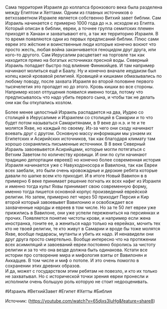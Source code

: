 Сама территория Израиля до коллапса бронзового века была разделена между Египтом и Хеттами.
Одним из главных источников о ветхозаветном Израиле является собственно Витхий завет библии. Сам Израиль начинается с примерно 1000 года до н.э. исходом из Египта. Который описан в библии, евреи, а точнее группа семитских племен приходят в Ханаан и захватывают его, а так же территорию Израиля. В то время появляются одни из первых предписаний библии. Плюс сами евреи это жёсткие и воинственные люди которые конечно воюют что просто жесть, любая война заканчивается геноцидом друг друга, или кого-то другого. Сам Иерусалим расцветает на торговле так как находится прямо на богатых источниках пресной воды. 
Северный Израиль попадает быстро под влияние Финикийцев. И там например начинают молиться ещё и Баалу. Ну и конечно вначале иеудаизм был копец какой кровавой религией. Кровищей и кишками обмазывались по любому поводу, после захвата Израиля во второй половине первого тысячелетия это пропадет но до этого. Кровь кишки во все стороны. Например козел отпущения появился именно тогда, потому что предписывалось что надо убить первого сына, и чтобы так не делать они как бы откупались козлом.

Более менее целостный Израиль распадается на два, Иудею со столицей в Иерусалиме и Израилем со столицей в Самарии и то что будет потом называться Самаритянами, в 9 веке до н.э. и те и те молятся Яхве, но каждый по своему. Из-за чего они сходу начинают воевать друг с другом. Основную массу информации мы узнаем их Египетских и Асирийских источников, так как благодаря климату там хорошо сохранялись письменные источники. 
В 8 веке Северный Израиль завоевывется Асирийцами, которые могли потягаться с Ветхим Заветом по количеству кровищи. И они по сути начинают традицию депортации евреев)) но конечно более современная история Израиля начинается уже с Навуходоносора и Вавилона, так как Евреи всех заебали, это были очень кровожадные и дерзкие ребята которые давали по шапке всем кто приходит. И в итоге Новый Вавилон в в примерно 6 веке принимает решение погнать их всех нафиг из Израиля и именно тогда культ Яхвы принимает свою современную форму, именно тогда пишется основной корпус произведений еврейской религии. Но затем, примерно лет через 50 приходит Персия и Кир второй который завоевывет Вавилонию и освобождает все захваченные народы и евреев в том числе. Но за те 50 лет евреи уже прижились в Вавилоне, они уже успели пережениться на персиянках и прочих. Появляется понятие чистоты крови, и например если жена иностранка, гоните ее, а жениться надо только на еврейках, мочить тех кто не твоей религии, те кто живут в Самарии и вроде бы тоже молятся Яхве, вообще пидарасы, мутанты и убить их надо. И ненавидели они друг друга просто смертельно. Вообще интересно что на протяжении всех асимиляций и завоеваний евреи постоянно боролись за чистоту религии и за то что она везде должна быть одинакова.
Кстати все истории про сотворение мира и мифология взяты от Вавилонян и Аккадцев. В том числе и миф о потопе. И это очень помогло в сохранении этих древних образов.  
И да, может с государством этим ребятам не повезло, и кто их только не захватывал. Но с исторической точки зрения евреи пронесли и исполнили очень большую роль которую не стоит недооценивать.

#Израиль #ВетхийЗавет #Египет #Хетты #Библия

Источник: (https://youtube.com/watch?v=65djxs3IuHg&feature=share8)
